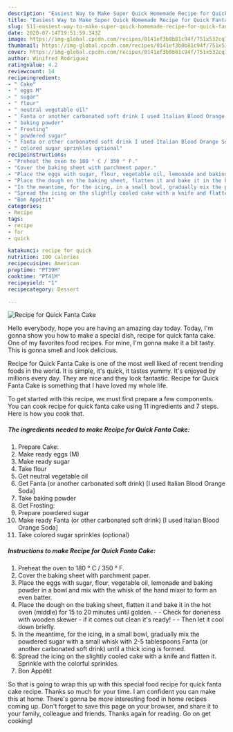```yaml
---
description: "Easiest Way to Make Super Quick Homemade Recipe for Quick Fanta Cake"
title: "Easiest Way to Make Super Quick Homemade Recipe for Quick Fanta Cake"
slug: 511-easiest-way-to-make-super-quick-homemade-recipe-for-quick-fanta-cake
date: 2020-07-14T19:51:59.343Z
image: https://img-global.cpcdn.com/recipes/0141ef3b0b81c94f/751x532cq70/recipe-for-quick-fanta-cake-recipe-main-photo.jpg
thumbnail: https://img-global.cpcdn.com/recipes/0141ef3b0b81c94f/751x532cq70/recipe-for-quick-fanta-cake-recipe-main-photo.jpg
cover: https://img-global.cpcdn.com/recipes/0141ef3b0b81c94f/751x532cq70/recipe-for-quick-fanta-cake-recipe-main-photo.jpg
author: Winifred Rodriguez
ratingvalue: 4.2
reviewcount: 14
recipeingredient:
- " Cake"
- " eggs M"
- " sugar"
- " flour"
- " neutral vegetable oil"
- " Fanta or another carbonated soft drink I used Italian Blood Orange Soda"
- " baking powder"
- " Frosting"
- " powdered sugar"
- " Fanta or other carbonated soft drink I used Italian Blood Orange Soda"
- " colored sugar sprinkles optional"
recipeinstructions:
- "Preheat the oven to 180 ° C / 350 ° F."
- "Cover the baking sheet with parchment paper."
- "Place the eggs with sugar, flour, vegetable oil, lemonade and baking powder in a bowl and mix with the whisk of the hand mixer to form an even batter."
- "Place the dough on the baking sheet, flatten it and bake it in the hot oven (middle) for 15 to 20 minutes until golden.  - Check for doneness with wooden skewer - if it comes out clean it&#39;s ready!  Then let it cool down briefly."
- "In the meantime, for the icing, in a small bowl, gradually mix the powdered sugar with a small whisk with 2-5 tablespoons Fanta (or another carbonated soft drink) until a thick icing is formed."
- "Spread the icing on the slightly cooled cake with a knife and flatten it. Sprinkle with the colorful sprinkles."
- "Bon Appétit"
categories:
- Recipe
tags:
- recipe
- for
- quick

katakunci: recipe for quick 
nutrition: 100 calories
recipecuisine: American
preptime: "PT39M"
cooktime: "PT41M"
recipeyield: "1"
recipecategory: Dessert

---
```



![Recipe for Quick Fanta Cake](https://img-global.cpcdn.com/recipes/0141ef3b0b81c94f/751x532cq70/recipe-for-quick-fanta-cake-recipe-main-photo.jpg)

Hello everybody, hope you are having an amazing day today. Today, I'm gonna show you how to make a special dish, recipe for quick fanta cake. One of my favorites food recipes. For mine, I'm gonna make it a bit tasty. This is gonna smell and look delicious.



Recipe for Quick Fanta Cake is one of the most well liked of recent trending foods in the world. It is simple, it's quick, it tastes yummy. It's enjoyed by millions every day. They are nice and they look fantastic. Recipe for Quick Fanta Cake is something that I have loved my whole life.


To get started with this recipe, we must first prepare a few components. You can cook recipe for quick fanta cake using 11 ingredients and 7 steps. Here is how you cook that.

<!--inarticleads1-->

##### The ingredients needed to make Recipe for Quick Fanta Cake:

1. Prepare  Cake:
1. Make ready  eggs (M)
1. Make ready  sugar
1. Take  flour
1. Get  neutral vegetable oil
1. Get  Fanta (or another carbonated soft drink) [I used Italian Blood Orange Soda]
1. Take  baking powder
1. Get  Frosting:
1. Prepare  powdered sugar
1. Make ready  Fanta (or other carbonated soft drink) [I used Italian Blood Orange Soda]
1. Take  colored sugar sprinkles (optional)




<!--inarticleads2-->

##### Instructions to make Recipe for Quick Fanta Cake:

1. Preheat the oven to 180 ° C / 350 ° F.
1. Cover the baking sheet with parchment paper.
1. Place the eggs with sugar, flour, vegetable oil, lemonade and baking powder in a bowl and mix with the whisk of the hand mixer to form an even batter.
1. Place the dough on the baking sheet, flatten it and bake it in the hot oven (middle) for 15 to 20 minutes until golden.  - - Check for doneness with wooden skewer - if it comes out clean it&#39;s ready! -  - Then let it cool down briefly.
1. In the meantime, for the icing, in a small bowl, gradually mix the powdered sugar with a small whisk with 2-5 tablespoons Fanta (or another carbonated soft drink) until a thick icing is formed.
1. Spread the icing on the slightly cooled cake with a knife and flatten it. Sprinkle with the colorful sprinkles.
1. Bon Appétit




So that is going to wrap this up with this special food recipe for quick fanta cake recipe. Thanks so much for your time. I am confident you can make this at home. There's gonna be more interesting food in home recipes coming up. Don't forget to save this page on your browser, and share it to your family, colleague and friends. Thanks again for reading. Go on get cooking!
